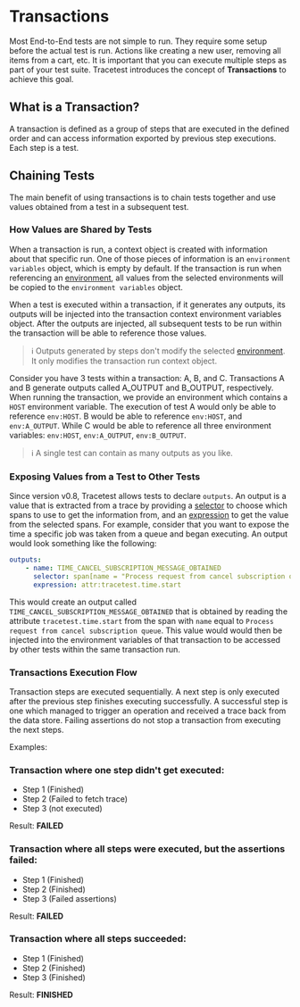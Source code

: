 # Transactions

Most End-to-End tests are not simple to run. They require some setup before the actual test is run. Actions like creating a new user, removing all items from a cart, etc. It is important that you can execute multiple steps as part of your test suite. Tracetest introduces the concept of **Transactions** to achieve this goal.

## What is a Transaction?
A transaction is defined as a group of steps that are executed in the defined order and can access information exported by previous step executions. Each step is a test.

## Chaining Tests
The main benefit of using transactions is to chain tests together and use values obtained from a test in a subsequent test.

### How Values are Shared by Tests
When a transaction is run, a context object is created with information about that specific run. One of those pieces of information is an `environment variables` object, which is empty by default. If the transaction is run when referencing an [environment](./environments), all values from the selected environments will be copied to the `environment variables` object.

When a test is executed within a transaction, if it generates any outputs, its outputs will be injected into the transaction context environment variables object. After the outputs are injected, all subsequent tests to be run within the transaction will be able to reference those values.

> :information_source: Outputs generated by steps don't modify the selected [environment](./environments). It only modifies the transaction run context object.

Consider you have 3 tests within a transaction: A, B, and C. Transactions A and B generate outputs called A_OUTPUT and B_OUTPUT, respectively. When running the transaction, we provide an environment which contains a `HOST` environment variable. The execution of test A would only be able to reference `env:HOST`. B would be able to reference `env:HOST`, and `env:A_OUTPUT`. While C would be able to reference all three environment variables: `env:HOST`, `env:A_OUTPUT`, `env:B_OUTPUT`.

> :information_source: A single test can contain as many outputs as you like.

### Exposing Values from a Test to Other Tests
Since version v0.8, Tracetest allows tests to declare `outputs`. An output is a value that is extracted from a trace by providing a [selector](./selectors) to choose which spans to use to get the information from, and an [expression](./expressions) to get the value from the selected spans. For example, consider that you want to expose the time a specific job was taken from a queue and began executing. An output would look something like the following:

```yaml
outputs:
    - name: TIME_CANCEL_SUBSCRIPTION_MESSAGE_OBTAINED
      selector: span[name = "Process request from cancel subscription queue"]
      expression: attr:tracetest.time.start
```

This would create an output called `TIME_CANCEL_SUBSCRIPTION_MESSAGE_OBTAINED` that is obtained by reading the attribute `tracetest.time.start` from the span with `name` equal to `Process request from cancel subscription queue`. This value would would then be injected into the environment variables of that transaction to be accessed by other tests within the same transaction run.

### Transactions Execution Flow

Transaction steps are executed sequentially. A next step is only executed after the previous step finishes executing successfully. A successful step is one which managed to trigger an operation and received a trace back from the data store. Failing assertions do not stop a transaction from executing the next steps.

Examples:

### Transaction where one step didn't get executed:

* Step 1 (Finished)
* Step 2 (Failed to fetch trace)
* Step 3 (not executed)

Result: **FAILED**

### Transaction where all steps were executed, but the assertions failed:
* Step 1 (Finished)
* Step 2 (Finished)
* Step 3 (Failed assertions)

Result: **FAILED**

### Transaction where all steps succeeded:
* Step 1 (Finished)
* Step 2 (Finished)
* Step 3 (Finished)

Result: **FINISHED**